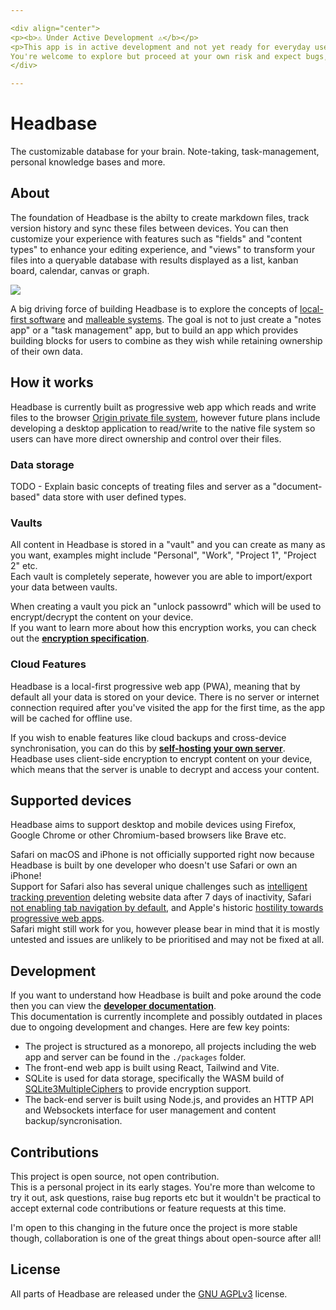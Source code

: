 ```yaml
---

<div align="center">
<p><b>⚠️ Under Active Development ⚠️</b></p>
<p>This app is in active development and not yet ready for everyday use.<br>
You're welcome to explore but proceed at your own risk and expect bugs, missing docs, incomplete features etc!</p>
</div>

---
```


# Headbase
The customizable database for your brain. Note-taking, task-management, personal knowledge bases and more.

## About
The foundation of Headbase is the abilty to create markdown files, track version history and sync these files between devices. You can then customize your experience with features such as "fields" and "content types" to enhance your editing experience, and "views" to transform your files into a queryable database with results displayed as a list, kanban board, calendar, canvas or graph.  

![](docs/screenshot-placeholder.png)

A big driving force of building Headbase is to explore the concepts of [local-first software](https://www.inkandswitch.com/essay/local-first) and [malleable systems](https://malleable.systems). The goal is not to just create a "notes app" or a "task management" app, but to build an app which provides building blocks for users to combine as they wish while retaining ownership of their own data.

## How it works

Headbase is currently built as progressive web app which reads and write files to the browser [Origin private file system](https://developer.mozilla.org/en-US/docs/Web/API/File_System_API/Origin_private_file_system), however future plans include developing a desktop application to read/write to the native file system so users can have more direct ownership and control over their files.

### Data storage

TODO - Explain basic concepts of treating files and server as a "document-based" data store with user defined types.

### Vaults
All content in Headbase is stored in a "vault" and you can create as many as you want, examples might include "Personal", "Work", "Project 1", "Project 2" etc.  
Each vault is completely seperate, however you are able to import/export your data between vaults. 

When creating a vault you pick an "unlock passowrd" which will be used to encrypt/decrypt the content on your device.  
If you want to learn more about how this encryption works, you can check out the **[encryption specification](/docs/development/web/encryption/index.md)**.  

### Cloud Features
Headbase is a local-first progressive web app (PWA), meaning that by default all your data is stored on your device. There is no server or internet connection required after you've visited the app for the first time, as the app will be cached for offline use.

If you wish to enable features like cloud backups and cross-device synchronisation, you can do this by **[self-hosting your own server](/docs/self-hosting/index)**.  
Headbase uses client-side encryption to encrypt content on your device, which means that the server is unable to decrypt and access your content.

## Supported devices
Headbase aims to support desktop and mobile devices using Firefox, Google Chrome or other Chromium-based browsers like Brave etc.

Safari on macOS and iPhone is not officially supported right now because Headbase is built by one developer who doesn't use Safari or own an iPhone!  
Support for Safari also has several unique challenges such as [intelligent tracking prevention](https://webkit.org/blog/9521/intelligent-tracking-prevention-2-3/) deleting website data after 7 days of inactivity,
Safari [not enabling tab navigation by default](https://www.a11yproject.com/posts/macos-browser-keyboard-navigation/), and Apple's historic [hostility towards progressive web apps](https://open-web-advocacy.org/blog/apple-backs-off-killing-web-apps/).  
Safari might still work for you, however please bear in mind that it is mostly untested and issues are unlikely to be prioritised and may not be fixed at all.

## Development
If you want to understand how Headbase is built and poke around the code then you can view the **[developer documentation](/docs/development/index.md)**.  
This documentation is currently incomplete and possibly outdated in places due to ongoing development and changes. Here are few key points:
- The project is structured as a monorepo, all projects including the web app and server can be found in the `./packages` folder.
- The front-end web app is built using React, Tailwind and Vite.
- SQLite is used for data storage, specifically the WASM build of [SQLite3MultipleCiphers](https://github.com/utelle/SQLite3MultipleCiphers) to provide encryption support.
- The back-end server is built using Node.js, and provides an HTTP API and Websockets interface for user management and content backup/syncronisation.

## Contributions
This project is open source, not open contribution.  
This is a personal project in its early stages. You're more than welcome to try it out, ask questions, raise bug reports etc but 
it wouldn't be practical to accept external code contributions or feature requests at this time.

I'm open to this changing in the future once the project is more stable though, collaboration is one of the great things about
open-source after all!

## License
All parts of Headbase are released under the [GNU AGPLv3](https://choosealicense.com/licenses/agpl-3.0/) license.  
